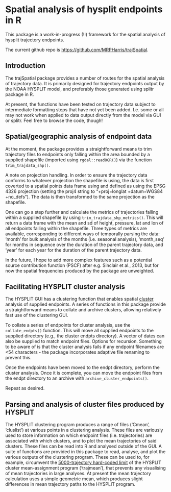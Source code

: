 
# Spatial analysis of hysplit endpoints in R

This package is a work-in-progress (!!) framework for the spatial
analysis of hysplit trajectory endpoints.

The current github repo is <https://github.com/MRPHarris/trajSpatial>.

## Introduction

The trajSpatial package provides a number of routes for the spatial
analysis of trajectory data. It is primarily designed for trajectory
endpoints output by the NOAA HYSPLIT model, and preferably those
generated using splitr package in R.

At present, the functions have been tested on trajectory data subject to
intermediate formatting steps that have not yet been added. I.e. some or
all may not work when applied to data output directly from the model via
GUI or splitr. Feel free to browse the code, though!

## Spatial/geographic analysis of endpoint data

At the moment, the package provides a straightforward means to trim
trajectory files to endpoints only falling within the area bounded by a
supplied shapefile (imported using `rgdal::readOGR()`) via the function
`trim_trajdata_shp()`.

A note on projection handling. In order to ensure the trajectory data
conforms to whatever projection the shapefile is using, the data is
first coverted to a spatial points data frame using and defined as using
the EPSG 4326 projection (setting the proj4 string to “+proj=longlat
+datum=WGS84 +no_defs”). The data is then transformed to the same
projection as the shapefile.

One can go a step further and calculate the metrics of trajectories
falling within a supplied shapefile by using
`trim_trajdata_shp_metrics()`. This will return a data frame with the
mean and sd of height, pressure, lat and lon of all endpoints falling
within the shapefile. Three types of metrics are available,
corresponding to different ways of temporally parsing the data: ‘month’
for bulk analysis of the months (i.e. seasonal analysis), ‘month_seq’
for months in sequence over the duration of the parent trajectory data,
and ‘year’ for each year for the duration of the parent trajectory data.

In the future, I hope to add more complex features such as a potential
source contribution function (PSCF) after e.g. Sinclair et al., 2013,
but for now the spatial frequencies produced by the package are
unweighted.

## Facilitating HYSPLIT cluster analysis

The HYSPLIT GUI has a clustering function that enables spatial
[cluster](https://www.ready.noaa.gov/documents/Tutorial/html/traj_clus.html)
analysis of supplied endpoints. A series of functions in this package
provide a straightforward means to collate and archive clusters,
allowing relatively fast use of the clustering GUI.

To collate a series of endpoints for cluster analysis, use the
`collate_endpts()` function. This will move all supplied endpoints to
the supplied directory (e.g., the cluster endpts directory). A vector of
dates can also be supplied to match endpoint files. Options for
recursion. Something to be aware of is that the cluster analysis fails
if any endpoint filenames are \<54 characters - the package incorporates
adaptive file renaming to prevent this.

Once the endpoints have been moved to the endpt directory, perform the
cluster analysis. Once it is complete, you can move the endpoint files
from the endpt directory to an archive with
`archive_cluster_endpoints()`.

Repeat as desired.

## Parsing and analysis of cluster files produced by HYSPLIT

The HYSPLIT clustering program produces a range of files (‘Cmean’,
‘cluslist’) at various points in a clustering analysis. These files are
variously used to store information on which endpoint files
(i.e. trajectories) are associated with which clusters, and to plot the
mean trajectories of said clusters. These files can be read into R and
analysed outside of the GUI. A suite of functions are provided in this
package to read, analyse, and plot the various outputs of the clustering
program. These can be used to, for example, circumvent the
[5000-trajectory hard-coded
limit](https://hysplitbbs.arl.noaa.gov/viewtopic.php?f=3&t=2466) of the
HYSPLIT cluster mean-assignment program (‘trajmean’), that prevents any
visualising of mean trajectories in large analyses. At present the mean
trajectory calculation uses a simple geometric mean, which produces
slight differences in mean trajectory paths to the HYSPLIT program.
